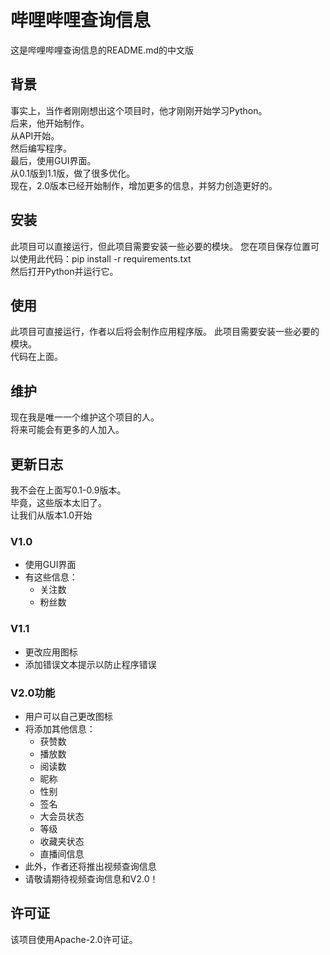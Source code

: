 # 哔哩哔哩查询信息
这是哔哩哔哩查询信息的README.md的中文版
## 背景
事实上，当作者刚刚想出这个项目时，他才刚刚开始学习Python。  
后来，他开始制作。  
从API开始。  
然后编写程序。  
最后，使用GUI界面。  
从0.1版到1.1版，做了很多优化。  
现在，2.0版本已经开始制作，增加更多的信息，并努力创造更好的。
## 安装
此项目可以直接运行，但此项目需要安装一些必要的模块。
您在项目保存位置可以使用此代码：pip install -r requirements.txt  
然后打开Python并运行它。
## 使用
此项目可直接运行，作者以后将会制作应用程序版。
此项目需要安装一些必要的模块。  
代码在上面。
## 维护
现在我是唯一一个维护这个项目的人。  
将来可能会有更多的人加入。  
## 更新日志
我不会在上面写0.1-0.9版本。  
毕竟，这些版本太旧了。  
让我们从版本1.0开始
### V1.0
* 使用GUI界面
* 有这些信息：
    * 关注数
    * 粉丝数
### V1.1
* 更改应用图标
* 添加错误文本提示以防止程序错误
### V2.0功能
* 用户可以自己更改图标
* 将添加其他信息：
    * 获赞数
    * 播放数
    * 阅读数
    * 昵称
    * 性别
    * 签名
    * 大会员状态
    * 等级
    * 收藏夹状态
    * 直播间信息
* 此外，作者还将推出视频查询信息
* 请敬请期待视频查询信息和V2.0！
## 许可证
该项目使用Apache-2.0许可证。
